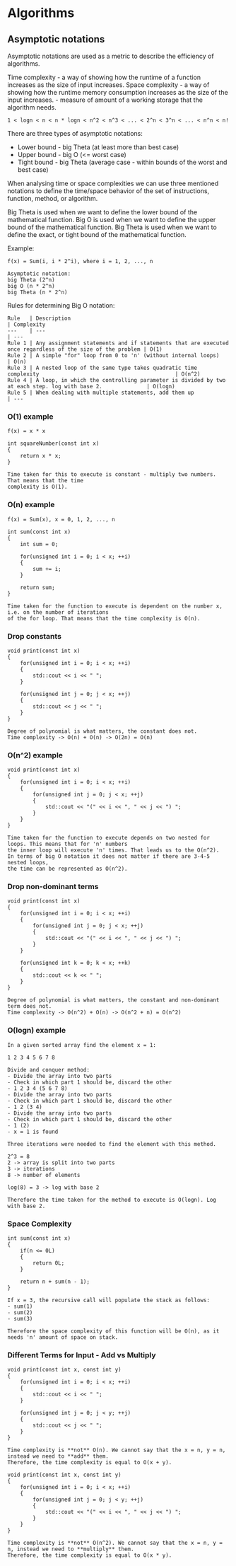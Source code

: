 # Algorithms

## Asymptotic notations

Asymptotic notations are used as a metric to describe the efficiency of algorithms.

Time complexity - a way of showing how the runtime of a function increases as the size of input increases.
Space complexity - a way of showing how the runtime memory consumption increases as the size of the input increases.
                 - measure of amount of a working storage that the algorithm needs.

```
1 < logn < n < n * logn < n^2 < n^3 < ... < 2^n < 3^n < ... < n^n < n!
```

There are three types of asymptotic notations:
- Lower bound - big Theta (at least more than best case)
- Upper bound - big O     (<= worst case)
- Tight bound - big Theta (average case - within bounds of the worst and best case)

When analysing time or space complexities we can use three mentioned notations to 
define the time/space behavior of the set of instructions, function, method, or algorithm. 

Big Theta is used when we want to define the lower bound of the mathematical function.
Big O is used when we want to define the upper bound of the mathematical function.
Big Theta is used when we want to define the exact, or tight bound of the mathematical function.

Example:
```
f(x) = Sum(i, i * 2^i), where i = 1, 2, ..., n

Asymptotic notation:
big Theta (2^n)
big O (n * 2^n)
big Theta (n * 2^n)
```

Rules for determining Big O notation:
```
Rule   | Description                                                                                              | Complexity 
---    | ---                                                                                                      | --- 
Rule 1 | Any assignment statements and if statements that are executed once regardless of the size of the problem | O(1) 
Rule 2 | A simple "for" loop from 0 to 'n' (without internal loops)                                               | O(n) 
Rule 3 | A nested loop of the same type takes quadratic time complexity                                           | O(n^2) 
Rule 4 | A loop, in which the controlling parameter is divided by two at each step. log with base 2.              | O(logn) 
Rule 5 | When dealing with multiple statements, add them up                                                       | --- 
```

### O(1) example
```
f(x) = x * x

int squareNumber(const int x)
{
    return x * x;
}

Time taken for this to execute is constant - multiply two numbers. That means that the time 
complexity is O(1).
```

### O(n) example
```
f(x) = Sum(x), x = 0, 1, 2, ..., n 

int sum(const int x)
{
    int sum = 0;

    for(unsigned int i = 0; i < x; ++i)
    {
        sum += i;
    }

    return sum;
}

Time taken for the function to execute is dependent on the number x, i.e. on the number of iterations
of the for loop. That means that the time complexity is O(n).
```

### Drop constants
```
void print(const int x)
{
    for(unsigned int i = 0; i < x; ++i)
    {
        std::cout << i << " ";
    }

    for(unsigned int j = 0; j < x; ++j)
    {
        std::cout << j << " ";
    }
}

Degree of polynomial is what matters, the constant does not.
Time complexity -> O(n) + O(n) -> O(2n) = O(n)
```

### O(n^2) example
```
void print(const int x)
{
    for(unsigned int i = 0; i < x; ++i)
    {
        for(unsigned int j = 0; j < x; ++j)
        {
            std::cout << "(" << i << ", " << j << ") ";
        }
    }
}

Time taken for the function to execute depends on two nested for loops. This means that for 'n' numbers
the inner loop will execute 'n' times. That leads us to the O(n^2).
In terms of big O notation it does not matter if there are 3-4-5 nested loops,
the time can be represented as O(n^2).
```

### Drop non-dominant terms
```
void print(const int x)
{
    for(unsigned int i = 0; i < x; ++i)
    {
        for(unsigned int j = 0; j < x; ++j)
        {
            std::cout << "(" << i << ", " << j << ") ";
        }
    }

    for(unsigned int k = 0; k < x; ++k)
    {
        std::cout << k << " ";
    }
}

Degree of polynomial is what matters, the constant and non-dominant term does not.
Time complexity -> O(n^2) + O(n) -> O(n^2 + n) = O(n^2)
```

### O(logn) example
```
In a given sorted array find the element x = 1:

1 2 3 4 5 6 7 8

Divide and conquer method:
- Divide the array into two parts 
- Check in which part 1 should be, discard the other
- 1 2 3 4 (5 6 7 8)
- Divide the array into two parts
- Check in which part 1 should be, discard the other
- 1 2 (3 4)
- Divide the array into two parts
- Check in which part 1 should be, discard the other
- 1 (2)
- x = 1 is found

Three iterations were needed to find the element with this method. 

2^3 = 8
2 -> array is split into two parts
3 -> iterations
8 -> number of elements

log(8) = 3 -> log with base 2

Therefore the time taken for the method to execute is O(logn). Log with base 2.
```

### Space Complexity
```
int sum(const int x)
{
    if(n <= 0L)
    {
        return 0L;
    }

    return n + sum(n - 1);
}

If x = 3, the recursive call will populate the stack as follows:
- sum(1)
- sum(2)
- sum(3)

Therefore the space complexity of this function will be O(n), as it needs 'n' amount of space on stack.
```

### Different Terms for Input - Add vs Multiply

```
void print(const int x, const int y)
{
    for(unsigned int i = 0; i < x; ++i)
    {
        std::cout << i << " ";
    }

    for(unsigned int j = 0; j < y; ++j)
    {
        std::cout << j << " ";
    }
}

Time complexity is **not** O(n). We cannot say that the x = n, y = n, instead we need to **add** them.
Therefore, the time complexity is equal to O(x + y).
```
```
void print(const int x, const int y)
{
    for(unsigned int i = 0; i < x; ++i)
    {
        for(unsigned int j = 0; j < y; ++j)
        {
            std::cout << "(" << i << ", " << j << ") ";
        }
    }
}

Time complexity is **not** O(n^2). We cannot say that the x = n, y = n, instead we need to **multiply** them.
Therefore, the time complexity is equal to O(x * y).
```